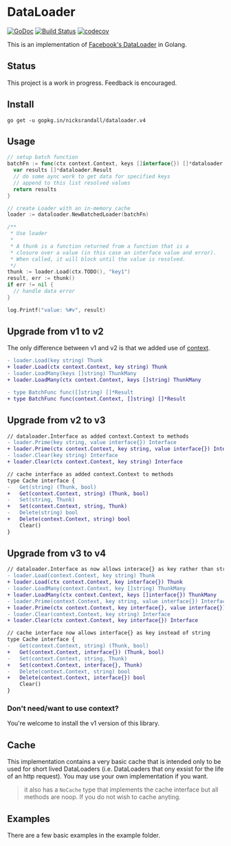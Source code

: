# DataLoader
[![GoDoc](https://godoc.org/gopkg.in/nicksrandall/dataloader.v3?status.svg)](https://godoc.org/github.com/nicksrandall/dataloader)
[![Build Status](https://travis-ci.org/nicksrandall/dataloader.svg?branch=master)](https://travis-ci.org/nicksrandall/dataloader)
[![codecov](https://codecov.io/gh/nicksrandall/dataloader/branch/master/graph/badge.svg)](https://codecov.io/gh/nicksrandall/dataloader)

This is an implementation of [Facebook's DataLoader](https://github.com/facebook/dataloader) in Golang.

## Status
This project is a work in progress. Feedback is encouraged.

## Install
`go get -u gopkg.in/nicksrandall/dataloader.v4`

## Usage
```go
// setup batch function
batchFn := func(ctx context.Context, keys []interface{}) []*dataloader.Result {
  var results []*dataloader.Result
  // do some aync work to get data for specified keys
  // append to this list resolved values
  return results
}

// create Loader with an in-memory cache
loader := dataloader.NewBatchedLoader(batchFn)

/**
 * Use loader
 *
 * A thunk is a function returned from a function that is a
 * closure over a value (in this case an interface value and error).
 * When called, it will block until the value is resolved.
 */
thunk := loader.Load(ctx.TODO(), "key1")
result, err := thunk()
if err != nil {
  // handle data error
}

log.Printf("value: %#v", result)
```

## Upgrade from v1 to v2
The only difference between v1 and v2 is that we added use of [context](https://golang.org/pkg/context).

```diff
- loader.Load(key string) Thunk
+ loader.Load(ctx context.Context, key string) Thunk
- loader.LoadMany(keys []string) ThunkMany
+ loader.LoadMany(ctx context.Context, keys []string) ThunkMany
```

```diff
- type BatchFunc func([]string) []*Result
+ type BatchFunc func(context.Context, []string) []*Result
```

## Upgrade from v2 to v3
```diff
// dataloader.Interface as added context.Context to methods
- loader.Prime(key string, value interface{}) Interface
+ loader.Prime(ctx context.Context, key string, value interface{}) Interface
- loader.Clear(key string) Interface
+ loader.Clear(ctx context.Context, key string) Interface
```

```diff
// cache interface as added context.Context to methods
type Cache interface {
-	Get(string) (Thunk, bool)
+	Get(context.Context, string) (Thunk, bool)
-	Set(string, Thunk)
+	Set(context.Context, string, Thunk)
-	Delete(string) bool
+	Delete(context.Context, string) bool
	Clear()
}
```

## Upgrade from v3 to v4
```diff
// dataloader.Interface as now allows interace{} as key rather than string
- loader.Load(context.Context, key string) Thunk
+ loader.Load(ctx context.Context, key interface{}) Thunk
- loader.LoadMany(context.Context, key []string) ThunkMany
+ loader.LoadMany(ctx context.Context, keys []interface{}) ThunkMany
- loader.Prime(context.Context, key string, value interface{}) Interface
+ loader.Prime(ctx context.Context, key interface{}, value interface{}) Interface
- loader.Clear(context.Context, key string) Interface
+ loader.Clear(ctx context.Context, key interface{}) Interface
```

```diff
// cache interface now allows interface{} as key instead of string
type Cache interface {
-	Get(context.Context, string) (Thunk, bool)
+	Get(context.Context, interface{}) (Thunk, bool)
-	Set(context.Context, string, Thunk)
+	Set(context.Context, interface{}, Thunk)
-	Delete(context.Context, string) bool
+	Delete(context.Context, interface{}) bool
	Clear()
}
```

### Don't need/want to use context?
You're welcome to install the v1 version of this library.

## Cache
This implementation contains a very basic cache that is intended only to be used for short lived DataLoaders (i.e. DataLoaders that ony exsist for the life of an http request). You may use your own implementation if you want.

> it also has a `NoCache` type that implements the cache interface but all methods are noop. If you do not wish to cache anyting.

## Examples
There are a few basic examples in the example folder.
